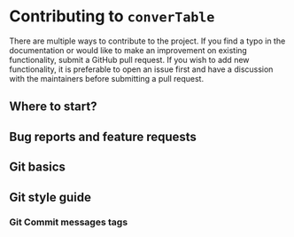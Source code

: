 # Contributing to `converTable`
There are multiple ways to contribute to the project. If you find a typo in the documentation or would like to make an improvement on existing functionality, submit a GitHub pull request. If you wish to add new functionality, it is preferable to open an issue first and have a discussion with the maintainers before submitting a pull request.

## Where to start?

## Bug reports and feature requests

## Git basics

## Git style guide

### Git Commit messages tags